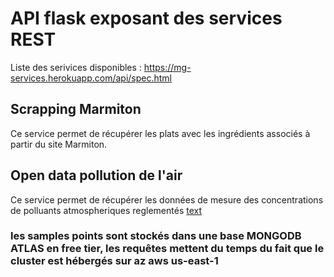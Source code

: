 # API flask exposant des services REST

Liste des serivices disponibles : https://mg-services.herokuapp.com/api/spec.html

## Scrapping Marmiton

Ce service permet de récupérer les plats avec les ingrédients associés à partir du site Marmiton.

## Open data pollution de l'air

Ce service permet de récupérer les données de mesure des concentrations de polluants atmospheriques reglementés
[text]([https://link](https://www.data.gouv.fr/fr/datasets/donnees-temps-reel-de-mesure-des-concentrations-de-polluants-atmospheriques-reglementes-1/))

### les samples points sont stockés dans une base MONGODB ATLAS en free tier, les requêtes mettent du temps du fait que le cluster est hébergés sur az aws us-east-1